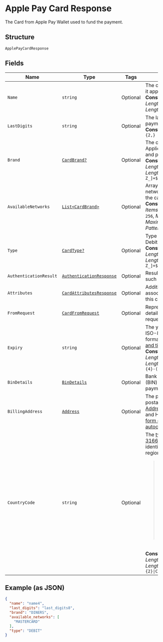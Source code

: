 
# Apple Pay Card Response

The Card from Apple Pay Wallet used to fund the payment.

## Structure

`ApplePayCardResponse`

## Fields

| Name | Type | Tags | Description |
|  --- | --- | --- | --- |
| `Name` | `string` | Optional | The card holder's name as it appears on the card.<br>**Constraints**: *Minimum Length*: `2`, *Maximum Length*: `300` |
| `LastDigits` | `string` | Optional | The last digits of the payment card.<br>**Constraints**: *Pattern*: `[0-9]{2,}` |
| `Brand` | [`CardBrand?`](../../doc/models/card-brand.md) | Optional | The card network or brand. Applies to credit, debit, gift, and payment cards.<br>**Constraints**: *Minimum Length*: `1`, *Maximum Length*: `255`, *Pattern*: `^[A-Z_]+$` |
| `AvailableNetworks` | [`List<CardBrand>`](../../doc/models/card-brand.md) | Optional | Array of brands or networks associated with the card.<br>**Constraints**: *Minimum Items*: `1`, *Maximum Items*: `256`, *Minimum Length*: `1`, *Maximum Length*: `255`, *Pattern*: `^[A-Z_]+$` |
| `Type` | [`CardType?`](../../doc/models/card-type.md) | Optional | Type of card. i.e Credit, Debit and so on.<br>**Constraints**: *Minimum Length*: `1`, *Maximum Length*: `255`, *Pattern*: `^[A-Z_]+$` |
| `AuthenticationResult` | [`AuthenticationResponse`](../../doc/models/authentication-response.md) | Optional | Results of Authentication such as 3D Secure. |
| `Attributes` | [`CardAttributesResponse`](../../doc/models/card-attributes-response.md) | Optional | Additional attributes associated with the use of this card. |
| `FromRequest` | [`CardFromRequest`](../../doc/models/card-from-request.md) | Optional | Representation of card details as received in the request. |
| `Expiry` | `string` | Optional | The year and month, in ISO-8601 `YYYY-MM` date format. See [Internet date and time format](https://tools.ietf.org/html/rfc3339#section-5.6).<br>**Constraints**: *Minimum Length*: `7`, *Maximum Length*: `7`, *Pattern*: `^[0-9]{4}-(0[1-9]\|1[0-2])$` |
| `BinDetails` | [`BinDetails`](../../doc/models/bin-details.md) | Optional | Bank Identification Number (BIN) details used to fund a payment. |
| `BillingAddress` | [`Address`](../../doc/models/address.md) | Optional | The portable international postal address. Maps to [AddressValidationMetadata](https://github.com/googlei18n/libaddressinput/wiki/AddressValidationMetadata) and HTML 5.1 [Autofilling form controls: the autocomplete attribute](https://www.w3.org/TR/html51/sec-forms.html#autofilling-form-controls-the-autocomplete-attribute). |
| `CountryCode` | `string` | Optional | The [two-character ISO 3166-1 code](/api/rest/reference/country-codes/) that identifies the country or region.<blockquote><strong>Note:</strong> The country code for Great Britain is <code>GB</code> and not <code>UK</code> as used in the top-level domain names for that country. Use the `C2` country code for China worldwide for comparable uncontrolled price (CUP) method, bank card, and cross-border transactions.</blockquote><br>**Constraints**: *Minimum Length*: `2`, *Maximum Length*: `2`, *Pattern*: `^([A-Z]{2}\|C2)$` |

## Example (as JSON)

```json
{
  "name": "name4",
  "last_digits": "last_digits8",
  "brand": "DINERS",
  "available_networks": [
    "MASTERCARD"
  ],
  "type": "DEBIT"
}
```

